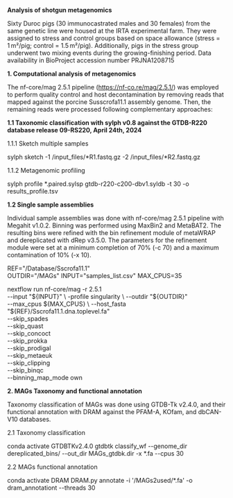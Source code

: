 **Analysis of shotgun metagenomics** 

Sixty Duroc pigs (30 immunocastrated males and 30 females) from the same genetic line were housed at the IRTA experimental farm. They were assigned to stress and control groups based on space allowance (stress = 1 m²/pig; control = 1.5 m²/pig). Additionally, pigs in the stress group underwent two mixing events during the growing-finishing period. Data availability in BioProject accession number PRJNA1208715

**1. Computational analysis of metagenomics**

The nf-core/mag 2.5.1 pipeline (https://nf-co.re/mag/2.5.1/) was employed to perform quality control and host decontamination by removing reads that mapped against the porcine Susscrofa11.1 assembly genome. Then, the remaining reads were processed following complementary approaches: 

**1.1 Taxonomic classification with sylph v0.8 against the GTDB-R220 database release 09-RS220, April 24th, 2024**

1.1.1 Sketch multiple samples

sylph sketch -1 /input_files/*R1.fastq.gz -2 /input_files/*R2.fastq.gz

1.1.2 Metagenomic profiling

sylph profile *.paired.sylsp gtdb-r220-c200-dbv1.syldb -t 30 -o results_profile.tsv

**1.2 Single sample assemblies**

Individual sample assemblies was done with nf-core/mag 2.5.1 pipeline with Megahit v1.0.2. Binning was performed using MaxBin2 and MetaBAT2. The resulting bins were refined with the bin refinement module of metaWRAP and dereplicated with dRep v3.5.0. The parameters for the refinement module were set at a minimum completion of 70% (-c 70) and a maximum contamination of 10% (-x 10). 

REF="/Database/Sscrofa11.1"  
OUTDIR="/MAGs"
INPUT="samples_list.csv"
MAX_CPUS=35

nextflow run nf-core/mag -r 2.5.1 \
  --input "${INPUT}" \
  -profile singularity \
  --outdir "${OUTDIR}" \
  --max_cpus ${MAX_CPUS} \
  --host_fasta "${REF}/Sscrofa11.1.dna.toplevel.fa" \
  --skip_spades \
  --skip_quast \
  --skip_concoct \
  --skip_prokka \
  --skip_prodigal \
  --skip_metaeuk \
  --skip_clipping \
  --skip_binqc \
  --binning_map_mode own

  **2. MAGs Taxonomy and functional annotation**
  
  Taxonomy classification of MAGs was done using GTDB-Tk v2.4.0, and their functional annotation with DRAM against the PFAM-A, KOfam, and dbCAN-V10 databases. 

2.1 Taxonomy classification

conda activate GTDBTKv2.4.0
gtdbtk classify_wf --genome_dir dereplicated_bins/ --out_dir MAGs_gtdbk.dir -x *.fa --cpus 30

2.2 MAGs functional annotation

conda activate DRAM
DRAM.py annotate -i '/MAGs2used/*.fa' -o dram_annotationt --threads 30
 
  



